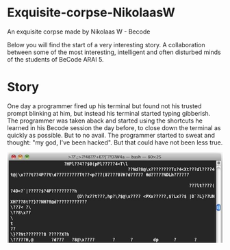 # Exquisite-corpse-NikolaasW
An exquisite corpse made by Nikolaas W - Becode

Below you will find the start of a very interesting story. A collaboration between some of the most interesting, intelligent and often disturbed minds of the students of BeCode ARAI 5.

# Story

One day a programmer fired up his terminal but found not his trusted prompt blinking at him, but instead his terminal started typing gibberish. The programmer was taken aback and started using the shortcuts he learned in his Becode session the day before, to close down the terminal as quickly as possible.
But to no avail. The programmer started to sweat and thought: "my god, I've been hacked". But that could have not been less true.


![IMAGE](./assets/terminalgibberish.jpg)

